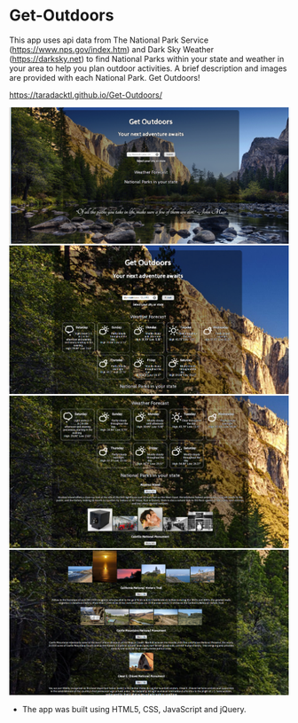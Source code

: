 # Get-Outdoors
This app uses api data from The National Park Service (https://www.nps.gov/index.htm) and Dark Sky Weather (https://darksky.net) to find National Parks within your state and weather in your area to help you plan outdoor activities. A brief description and images are provided with each National Park. Get Outdoors!

https://taradacktl.github.io/Get-Outdoors/

![ScreenShot](https://github.com/Taradacktl/Get-Outdoors/blob/master/Screenshot%20(2).png)
![ScreenShot](https://github.com/Taradacktl/Get-Outdoors/blob/master/Screenshot%20(3).png)
![ScreenShot](https://github.com/Taradacktl/Get-Outdoors/blob/master/Screenshot%20(4).png)
![ScreenShot](https://github.com/Taradacktl/Get-Outdoors/blob/master/Screenshot%20(5).png)

* The app was built using HTML5, CSS, JavaScript and jQuery.
